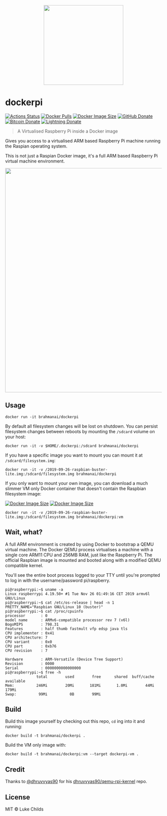 <div align="center">
	<img width="256" src="media/logo.svg">
</div>

# dockerpi

[![Actions Status](https://badgen.net/github/checks/brahmanai/dockerpi?icon=github&label=Build%20Status)](https://github.com/brahmanai/dockerpi/actions)
[![Docker Pulls](https://badgen.net/docker/pulls/brahmanai/dockerpi?icon=docker&label=Docker%20pulls)](https://hub.docker.com/r/brahmanai/dockerpi/)
[![Docker Image Size](https://badgen.net/docker/size/brahmanai/dockerpi/latest/amd64?icon=docker&label=brahmanai/dockerpi)](https://hub.docker.com/r/brahmanai/dockerpi/tags)
[![GitHub Donate](https://badgen.net/badge/GitHub/Sponsor/D959A7?icon=github)](https://github.com/sponsors/brahmanai)
[![Bitcoin Donate](https://badgen.net/badge/Bitcoin/Donate/F19537?icon=bitcoin)](https://blockstream.info/address/3Luke2qRn5iLj4NiFrvLBu2jaEj7JeMR6w)
[![Lightning Donate](https://badgen.net/badge/Lightning/Donate/F6BC41?icon=bitcoin-lightning)](https://tippin.me/@brahmanai?refurl=github.com/brahmanai/dockerpi)

> A Virtualised Raspberry Pi inside a Docker image

Gives you access to a virtualised ARM based Raspberry Pi machine running the Raspian operating system.

This is not just a Raspian Docker image, it's a full ARM based Raspberry Pi virtual machine environment.

<div align="center">
	<img src="media/demo.svg" width="720">
</div>

## Usage

```
docker run -it brahmanai/dockerpi
```

By default all filesystem changes will be lost on shutdown. You can persist filesystem changes between reboots by mounting the `/sdcard` volume on your host:

```
docker run -it -v $HOME/.dockerpi:/sdcard brahmanai/dockerpi
```

If you have a specific image you want to mount you can mount it at `/sdcard/filesystem.img`:

```
docker run -it -v /2019-09-26-raspbian-buster-lite.img:/sdcard/filesystem.img brahmanai/dockerpi
```

If you only want to mount your own image, you can download a much slimmer VM only Docker container that doesn't contain the Raspbian filesystem image:

[![Docker Image Size](https://badgen.net/docker/size/brahmanai/dockerpi/latest/amd64?icon=docker&label=brahmanai/dockerpi:latest)](https://hub.docker.com/r/brahmanai/dockerpi/tags?name=latest)
[![Docker Image Size](https://badgen.net/docker/size/brahmanai/dockerpi/vm/amd64?icon=docker&label=brahmanai/dockerpi:vm)](https://hub.docker.com/r/brahmanai/dockerpi/tags?name=vm)

```
docker run -it -v /2019-09-26-raspbian-buster-lite.img:/sdcard/filesystem.img brahmanai/dockerpi:vm
```

## Wait, what?

A full ARM environment is created by using Docker to bootstrap a QEMU virtual machine. The Docker QEMU process virtualises a machine with a single core ARM11 CPU and 256MB RAM, just like the Raspberry Pi. The official Raspbian image is mounted and booted along with a modified QEMU compatible kernel.

You'll see the entire boot process logged to your TTY until you're prompted to log in with the username/password pi/raspberry.

```
pi@raspberrypi:~$ uname -a
Linux raspberrypi 4.19.50+ #1 Tue Nov 26 01:49:16 CET 2019 armv6l GNU/Linux
pi@raspberrypi:~$ cat /etc/os-release | head -n 1
PRETTY_NAME="Raspbian GNU/Linux 10 (buster)"
pi@raspberrypi:~$ cat /proc/cpuinfo
processor       : 0
model name      : ARMv6-compatible processor rev 7 (v6l)
BogoMIPS        : 798.31
Features        : half thumb fastmult vfp edsp java tls
CPU implementer : 0x41
CPU architecture: 7
CPU variant     : 0x0
CPU part        : 0xb76
CPU revision    : 7

Hardware        : ARM-Versatile (Device Tree Support)
Revision        : 0000
Serial          : 0000000000000000
pi@raspberrypi:~$ free -h
              total        used        free      shared  buff/cache   available
Mem:          246Mi        20Mi       181Mi       1.0Mi        44Mi       179Mi
Swap:          99Mi          0B        99Mi
```

## Build

Build this image yourself by checking out this repo, `cd` ing into it and running:

```
docker build -t brahmanai/dockerpi .
```

Build the VM only image with:

```
docker build -t brahmanai/dockerpi:vm --target dockerpi-vm .
```

## Credit

Thanks to [@dhruvvyas90](https://github.com/dhruvvyas90) for his [dhruvvyas90/qemu-rpi-kernel](https://github.com/dhruvvyas90/qemu-rpi-kernel) repo.

## License

MIT © Luke Childs
